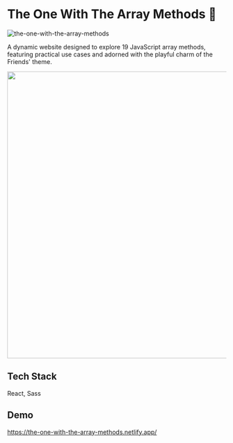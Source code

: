 # The One With The Array Methods 💐

![the-one-with-the-array-methods](https://github.com/phoebe03111/the-one-with-array-methods/assets/77766011/d8ddf91e-057e-4196-a5de-27db08c7b468)



A dynamic website designed to explore 19 JavaScript array methods, featuring practical use cases and adorned with the playful charm of the Friends' theme.

<img src="https://github.com/phoebe03111/the-one-with-array-methods/assets/77766011/2f942488-31e7-47ed-8396-74f0477d637c" width="660" />

## Tech Stack

React, Sass


## Demo

https://the-one-with-the-array-methods.netlify.app/
